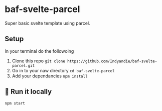 # baf-svelte-parcel
Super basic svelte template using parcel.

## Setup
In your terminal do the followoing

1. Clone this repo `git clone https://github.com/Indyandie/baf-svelte-parcel.git`
1. Go in to your naw directory `cd baf-svelte-parcel`
1. Add your dependancies `npm install`


## 🚀 Run it locally
`npm start`
